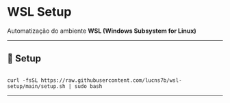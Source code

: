 # WSL Setup 

Automatização do ambiente **WSL (Windows Subsystem for Linux)**  

---

## 🚀 Setup

```

curl -fsSL https://raw.githubusercontent.com/lucns7b/wsl-setup/main/setup.sh | sudo bash

```

---
